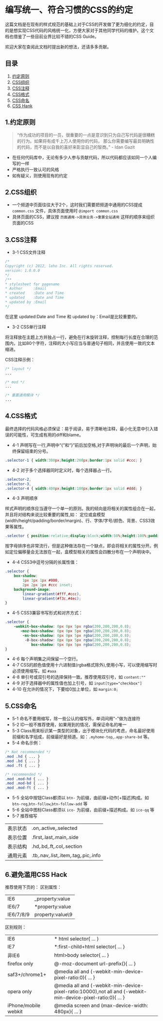 # 编写统一、符合习惯的CSS的约定

这篇文档是在现有的样式规范的基础上对于CSS的开发做了更为细化的约定，目的是想实现CSS代码的风格统一化，方便大家对于其他同学代码的维护。这个文档也借鉴了一些目前业界比较不错的CSS Guide。

欢迎大家在查阅此文档时提出新的想法，还请多多贡献。

## 目录

1. [约定原则](#general-principles)
2. [CSS组织](#css-organization)
3. [CSS注释](#css-comments)
4. [CSS格式](#css-anchor)
5. [CSS命名](#css-naming)
6. [CSS Hank](#css-hack)

<a name="general-principles"></a>
## 1.约定原则

> “作为成功的项目的一员，很重要的一点是意识到只为自己写代码是很糟糕的行为。如果将有成千上万人使用你的代码，
> 那么你需要编写最具明确性的代码，而不是以自我的喜好来彰显自己的智商。” - Idan Gazit

* 在任何代码库中，无论有多少人参与贡献代码，所以代码都应该如同一个人编写的一样
* 严格执行一致认可的风格
* 如有疑义，则使用现有的约定

<a name="css-organization"></a>
## 2.CSS组织

* 一个频道中页面往往大于2个，这时我们需要把频道中通用的CSS提成 `common.css` 文件，具体页面使用时 `@import common.css`
* 具体页面的CSS，建议按 ` 页面通用->具体业务->重置全站通用 ` 这样的顺序来组织页面的CSS

<a name="css-comments"></a>
## 3.CSS注释

* 3-1 CSS文件注释

```css
/*
Copyright (c) 2012, leho Inc. All rights reserved.
version: 1.0.0.0
*/
/**
* stylesheet for pagename
* Author     :Email
* created    :Date and Time
* updated    :Date and Time
* updated by :Email
*/
```

在这里 updated:Date and Time 和 updated by：Email是比较重要的。

* 3-2 CSS单行注释

将注释放在主题上方并独占一行，避免在行末旋转注释，控制每行长度在合理的范围内，比如80个字符，注释的大小写应当与普通句子相同，并且使用一致的文本缩进。

CSS注释示例：

```css
/* layout */
...

/* mod */
...

/* 重置通用模块 */
...
```

<a name="css-anchor"></a>

## 4.CSS格式

最终选择的代码风格必须保证：易于阅读，易于清晰地注释，最小化无意中引入错误的可能性，可生成有用的diff和blame。

* 4-1 声明写在一行,声明中“{”和“}”前后加空格,对于声明块的最后一个声明，始终保留结束的分号。

```css
.selector-1 { width:300px;height:200px;border:1px solid #ccc; }
```
* 4-2 对于多个选择器同时定义时，每个选择器占一行。

```css
.selector-2,
.selector-3,
.selector-4 { width:400px;height:100px;border:1px solid #ddd; }
```

* 4-3 声明顺序

样式声明的顺序应当遵守一个单一的原则。我的倾向是将相关的属性组合在一起，并且将对结构来说比较重要的属性,如：
定位或盒模型(width/height/padding/border/margin)、行、字体/字号/颜色、背景、CSS3效果等属性。

```css
.selector { position:relative;display:block;width:50%;height:100%;padding:10px;border:0;margin:10px;color:#fff;background:#000; }
```

按字母排序也非常流行，但是这种做法存在一个缺点，即会将相关的属性分开。例如定位偏移量会无法放在一起，盒模型相关的属性会四散分布在一个声明块中。

* 4-4 CSS3中逗号分隔的长属性值：

```css
.selector {
    box-shadow:
        1px 1px 1px #000,
        2px 2px 1px #ccc inset;
    background-image:
        linear-gradient(#fff,#ccc),
        linear-gradient(#f3c,#4ec);
}
```

* 4-5 CSS3兼容书写形式和对齐方式：

```css
.selector {
    -webkit-box-shadow: 0px 0px 5px rgba(200,200,200,0.8);
       -moz-box-shadow: 0px 0px 5px rgba(200,200,200,0.8);
        -ms-box-shadow: 0px 0px 5px rgba(200,200,200,0.8);
         -0-box-shadow: 0px 0px 5px rgba(200,200,200,0.8);
            box-shadow: 0px 0px 5px rgba(200,200,200,0.8);
}
```

* 4-6 每个声明集之间保留一个空行。
* 4-7 CSS的颜色值使用十六进制值(rgba格式除外),使用小写，可以使用缩写时必须使用缩写。如 `#aaa`
* 4-8 单引号或双引号的选择保持一致。推荐使用双引号，如 `content:""`
* 4-9 对于选择器中的属性值也加上引号，如 `input[type="checkbox"]`
* 4-10 在允许的情况下，下要给0加上单位，如 `margin:0;`


<a name="css-naming"></a>
## 5.CSS命名

* 5-1 命名不要用缩写，除一些公认的缩写外，单词间用"-"做为连接符
* 5-2 ID一般不推荐使用，如果用到的情况，需保证命名的唯一
* 5-3 Class用来标识某一类型的对象，出于模块化代码的考虑，命名最好使用前缀和名字组成，前缀最好是频道。如：`.myhome-top`,`.app-share-bd` 等。
* 5-4 命名示例：

```css
/* Not recommended */
.mod .hd { ... }
.mod .bd { ... }
.mod .ft { ... }

/* recommended */
.mod .mod-hd { ... }
.mod .mod-bd { ... }
.mod .mod-ft { ... }
```
* 5-5 全站中按钮Class都须以 `btn-` 为前缀，由前缀+动作[+描述]构成。如 `btn-reg`,`btn-follow`,`btn-follow-add` 等
* 5-6 全站中图标Class都须以 `ico-` 为前缀，由前缀+描述构成。如 `ico-qq` 等
* 5-7 推荐缩写
<table>
<tr><td>表示状态</td><td>.on,.active,.selected</td></tr>
<tr><td>表示位置</td><td>.first,.last,.main,.side</td></tr>
<tr><td>表示结构</td><td>.hd,.bd,.ft,.col,.section</td></tr>
<tr><td>通用元素</td><td>.tb,.nav,.list,.item,.tag,.pic,.info</td></tr>
</table>


<a name="css-hack"></a>
## 6.避免滥用CSS Hack

推荐使用下页的：
区别属性：
<table>
<tr><td>IE6</td><td>_property:value</td></tr>
<tr><td>IE6/7</td><td>*property:value</td></tr>
<tr><td>IE6/7/8/9</td><td>property:value\9</td></tr>
</table>
区别规则：
<table>
<tr><td>IE6</td><td>* html selector{ ... }</td></tr>
<tr><td>IE7</td><td>*:first-child+html selector{ ... }</td></tr>
<tr><td>非IE6</td><td>html>body selector{ ... }</td></tr>
<tr>
    <td>firefox only</td>
    <td>@-moz-document url-prefix(){ ... }</td>
  </tr>
  <tr>
    <td>saf3+/chrome1+</td>
    <td>@media all and (-webkit-min-device-pixel-ratio:0){ ... }</td>
  </tr>
  <tr>
    <td>opera only</td>
    <td>@media all and (-webkit-min-device-pixel-ratio:10000),not all and (-webkit-min-device-pixel-ratio:0){ ... }</td>
  </tr>
  <tr>
    <td>iPhone/mobile webkit</td>
    <td>@media screen and (max-device-width: 480px){ ... }</td>
  </tr>
</table>